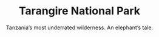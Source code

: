 ---
layout: destination
category: private-safari
permalink: /:categories/:title/
title: Tarangire National Park
subtitle: Tanzania’s most underrated wilderness. An elephant’s tale.

sys:
  icon: 🏞️
  circuit: Northen Circuit
  review: "⏰Time it right and you can’t go wrong 🤳"
  price: N/A
  best_time: 👍 July to October 
  accommodation:
    five_star: "N/A"
    mid_star: "N/A" 
    camp: "N/A"
  image:
    alt: Tarangire National Park
    url: "./img/uploads/bao-tree.jpeg"

image_corousel:
  - image: "./img/uploads/bao-tree.jpeg"

overview:


  intro:
    - paragraph: "Tarangire  national park is located between the meadow of Maasai steppe to the south east and the lakes of the Great Rift valley to the  north and west. Occupying an area of 2,600 km. The perennial Tarangire River takes over the northern part of Tarangire, it cut through the ditches overflowing upwards to when it leaves the corner of the park in the North West flowing into Lake Burungi. "

    - paragraph: "Having several wide swamps which dry into green plains during the dry season in the south. These swamps usually get dry during dry season. Large swamps in Tarangire are mixed with elephants grass, acacia woodlands and some of the wonderful ribbons of their aquatic forests." 

    - paragraph: "Wild animals in this park differ according to season, the fact that Tarangire Is part of bigger ecosystem. A lot of animals migrate during the November to May. Most of animals that migrate in the park and move close to the Rift valley floor are herds of zebras, elephants and wildebeest spreads across the large open areas of the Maasai Steppe."

    - paragraph: "The impalas as well exist in large number as well elands, buffalo, giraffes, bohor reedbuck, Thompson’s gazelle, greater and lesser kudu and Coke’s hartebeest. Some animals are seen rarely in the park like gerenuk and fringe eared Oryx. Few of black rhino are thought to exist in the park. Other seems to be popular in the southern open parts of the park like leopards, lions, hyenas and cheetah. Wild dogs seen once. And birds are plenty of them like over 500 species like yellow collared, the shy starlings are in plenty."

    - paragraph: "Mainly vegetation covers there like acacia thickets and many significant baobab trees. The stunning acacia tortillis trees and occasional palm trees."
  
  tour_details:
    when: "open for tours and activities 9am - 4.30pm every day of the year"
    duration: "4 Hours"
    language: "English"
    price_includes: "includes visit guided and transport."
    transport: "Toyota Landcruiser."
    itinerary: "Arusha > moshi > northwest Mt. Kilimanjaro"

  setting:
    activities: " game watching, photo taking and game viewing, "
    hashtags: |
      Meadow of Maasai steppe #️⃣  lakes #️⃣  great rift valley# #️⃣  seasonal swamps #️⃣ wildlife

  included:
    - item: Transport
    - item: Meals
    - item: Drinks
    - item: English speaking guide
    - item: Park fees
    - item: Full accommodation
    - item: Game drive



  excluded:
    - item: Personal items
    - item: International flights
    - item: Tips(tipping guideline)
    - item: Additional accommodation before and at the end of the tour




  remarks:
    - note: This tour involves some walking so wear comfortable shoes.
    - note: This is not a wheelchair accessible tour.


experience:
  what_to_see:
    - paragraph: "<b>Bird watching</b> As it now popular that Tarangire is not only elephant’s home but also it’s a home of more than 500 bird species which offers bird watching as one of the park activities of the safari. Vegetation cover supports diversity of birds, though in some season birds migrate from Tarangire Park to other parks to search for food and water. Example of birds are hornbills, yellow collared love birds, helmeted guinea fowl, bee eater harmer cops, kori bustards and striped swallows."

    - paragraph: "<b>Game viewing Tarangire</b> is fully blessed since it has attracted many of the tourists from different part of the world. Nevertheless it’s the home of elephants and its among the park that hardly tried to prohibit poaching. Also other animals live in the park like giraffes, great kudu, gazelles, wildebeests, lions, ostrich black and white colored are rarely seen, but also baboons are seen mostly and warthogs too."



  
expect:
  video: 
    url: <iframe width="560" height="315" src="https://www.youtube.com/embed/MZwAfsO21-c" frameborder="0" allow="accelerometer; autoplay; encrypted-media; gyroscope; picture-in-picture" allowfullscreen></iframe>

itinerary:
  - paragraph: "A trip from Arusha which only takes 1 to 2 hours to reach the destination. "
  - paragraph: "Reaching Mto wa Mbu you may opt to have a night stay on some of the most amazing campsites around. This is if overlooking Lake Manyara's beauty around a campfire with a bear or two is your kind of thing. We will pack our lanch and have a full game drive tomorrow in Serengeti National Park till evening. "
  - paragraph: "After a late afternoon tour enrute to your prebooked accomodation for dinner and overnight"
 
remarks:
  

  - paragraph: This destination can be encouporated in other packeges too, please create your bucket list and send it to us to we can create you a quote!



---